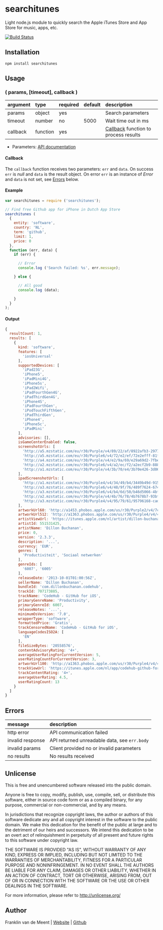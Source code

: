 searchitunes
============

Light node.js module to quickly search the Apple iTunes Store and App Store for music, apps, etc.

[![Build Status](https://travis-ci.org/fvdm/nodejs-searchitunes.svg?branch=master)](https://travis-ci.org/fvdm/nodejs-searchitunes)


Installation
------------

`npm install searchitunes`


Usage
-----

### ( params, [timeout], callback )

argument  | type     | required | default | description
:---------|:---------|:---------|:--------|:------------------------------
params    | object   | yes      |         | Search parameters
timeout   | number   | no       | 5000    | Wait time out in ms
callback  | function | yes      |         | [Callback](#callback) function to process results


* Parameters: [API documentation](http://www.apple.com/itunes/affiliates/resources/documentation/itunes-store-web-service-search-api.html)


#### Callback

The `callback` function receives two parameters: `err` and `data`.
On success `err` is _null_ and `data` is the result object.
On error `err` is an instance of _Error_ and `data` is not set, see [Errors](#errors) below.


#### Example

```js
var searchitunes = require ('searchitunes');

// Find free Github app for iPhone in Dutch App Store
searchitunes (
  {
    entity: 'software',
    country: 'NL',
    term: 'github',
    limit: 1,
    price: 0
  },
  function (err, data) {
    if (err) {

      // Error
      console.log ('Search failed: %s', err.message);

    } else {

      // All good
      console.log (data);

    }
  }
);
```


#### Output

```js
{
  resultCount: 1,
  results: [
    {
      kind: 'software',
      features: [
        'iosUniversal'
      ],
      supportedDevices: [
        'iPad23G',
        'iPhone5',
        'iPadMini4G',
        'iPhone5s',
        'iPad2Wifi',
        'iPadFourthGen4G',
        'iPadThirdGen4G',
        'iPhone4S',
        'iPadFourthGen',
        'iPodTouchFifthGen',
        'iPadThirdGen',
        'iPhone4',
        'iPhone5c',
        'iPadMini'
      ],
      advisories: [],
      isGameCenterEnabled: false,
      screenshotUrls: [
        'http://a5.mzstatic.com/eu/r30/Purple/v4/89/22/af/8922afb3-2977-112d-9a6c-517195e90923/screen1136x1136.jpeg',
        'http://a5.mzstatic.com/eu/r30/Purple6/v4/72/e2/ef/72e2efff-81fe-2072-2e79-159ab412f39a/screen1136x1136.jpeg',
        'http://a4.mzstatic.com/eu/r30/Purple/v4/e2/9a/69/e29a69d2-7fbe-e4bb-0b96-656789a0fcd8/screen1136x1136.jpeg',
        'http://a2.mzstatic.com/eu/r30/Purple6/v4/a2/ec/f2/a2ecf2b9-8880-55ea-e51f-77a14a4b1e38/screen1136x1136.jpeg',
        'http://a1.mzstatic.com/eu/r30/Purple/v4/3b/70/e4/3b70e426-3d06-cca4-388c-23ca0754c878/screen1136x1136.jpeg'
      ],
      ipadScreenshotUrls: [
        'http://a1.mzstatic.com/eu/r30/Purple4/v4/34/49/b4/3449b49d-9159-aa13-bd7f-650d5d61fae7/screen480x480.jpeg',
        'http://a3.mzstatic.com/eu/r30/Purple6/v4/48/9f/76/489f7624-6748-a7f9-33f7-4989b1ea9be8/screen480x480.jpeg',
        'http://a3.mzstatic.com/eu/r30/Purple6/v4/b4/6d/50/b46d5066-4bf0-b74a-ee56-23a2901f49e2/screen480x480.jpeg',
        'http://a2.mzstatic.com/eu/r30/Purple/v4/4b/76/78/4b7678b7-93bf-dd9e-22bc-7992a7c30ebd/screen480x480.jpeg',
        'http://a3.mzstatic.com/eu/r30/Purple4/v4/95/79/61/95796168-cad7-322f-cb42-a189997084cb/screen480x480.jpeg'
      ],
      artworkUrl60: 'http://a1453.phobos.apple.com/us/r30/Purple2/v4/7c/f3/10/7cf31092-9315-6d88-8a8f-f7654fc3c477/Icon.png',
      artworkUrl512: 'http://a1363.phobos.apple.com/us/r30/Purple4/v4/47/96/97/479697ad-2032-3cb6-af4c-1ed00afe6848/mzl.sdsxxvxi.png',
      artistViewUrl: 'https://itunes.apple.com/nl/artist/dillon-buchanan/id551531425?uo=4',
      artistId: 551531425,
      artistName: 'Dillon Buchanan',
      price: 0,
      version: '2.3.3',
      description: '...',
      currency: 'EUR',
      genres: [
        'Productiviteit', 'Sociaal netwerken'
      ],
      genreIds: [
        '6007', '6005'
      ],
      releaseDate: '2013-10-01T01:00:56Z',
      sellerName: 'Dillon Buchanan',
      bundleId: 'com.dillonbuchanan.codehub',
      trackId: 707173885,
      trackName: 'CodeHub - GitHub for iOS',
      primaryGenreName: 'Productivity',
      primaryGenreId: 6007,
      releaseNotes: '...',
      minimumOsVersion: '7.0',
      wrapperType: 'software',
      formattedPrice: 'Gratis',
      trackCensoredName: 'CodeHub - GitHub for iOS',
      languageCodesISO2A: [
        'EN'
      ],
      fileSizeBytes: '20558576',
      contentAdvisoryRating: '4+',
      averageUserRatingForCurrentVersion: 5,
      userRatingCountForCurrentVersion: 3,
      artworkUrl100: 'http://a1363.phobos.apple.com/us/r30/Purple4/v4/47/96/97/479697ad-2032-3cb6-af4c-1ed00afe6848/mzl.sdsxxvxi.png',
      trackViewUrl: 'https://itunes.apple.com/nl/app/codehub-github-for-ios/id707173885?mt=8&uo=4',
      trackContentRating: '4+',
      averageUserRating: 4.5,
      userRatingCount: 13
    }
  ]
}
```


Errors
------

message          | description
:----------------|:--------------------------------------------
http error       | API communication failed
invalid response | API returned unreadable data, see `err.body`
invalid params   | Client provided no or invalid parameters
no results       | No results received


Unlicense
---------

This is free and unencumbered software released into the public domain.

Anyone is free to copy, modify, publish, use, compile, sell, or
distribute this software, either in source code form or as a compiled
binary, for any purpose, commercial or non-commercial, and by any
means.

In jurisdictions that recognize copyright laws, the author or authors
of this software dedicate any and all copyright interest in the
software to the public domain. We make this dedication for the benefit
of the public at large and to the detriment of our heirs and
successors. We intend this dedication to be an overt act of
relinquishment in perpetuity of all present and future rights to this
software under copyright law.

THE SOFTWARE IS PROVIDED "AS IS", WITHOUT WARRANTY OF ANY KIND,
EXPRESS OR IMPLIED, INCLUDING BUT NOT LIMITED TO THE WARRANTIES OF
MERCHANTABILITY, FITNESS FOR A PARTICULAR PURPOSE AND NONINFRINGEMENT.
IN NO EVENT SHALL THE AUTHORS BE LIABLE FOR ANY CLAIM, DAMAGES OR
OTHER LIABILITY, WHETHER IN AN ACTION OF CONTRACT, TORT OR OTHERWISE,
ARISING FROM, OUT OF OR IN CONNECTION WITH THE SOFTWARE OR THE USE OR
OTHER DEALINGS IN THE SOFTWARE.

For more information, please refer to <http://unlicense.org/>


Author
------

Franklin van de Meent
| [Website](https://frankl.in)
| [Github](https://github.com/fvdm)
